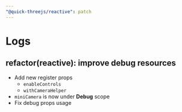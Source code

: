 ```yaml
---
"@quick-threejs/reactive": patch
---
```


# Logs

## refactor(reactive): improve debug resources

- Add new register props
  - `enableControls`
  - `withCameraHelper`
- `miniCamera` is now under **Debug** scope
- Fix debug props usage
